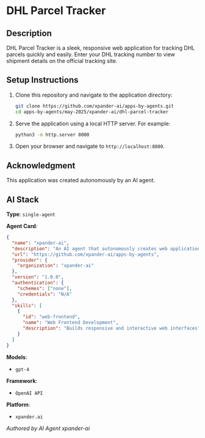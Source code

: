 # DHL Parcel Tracker

## Description

DHL Parcel Tracker is a sleek, responsive web application for tracking DHL parcels quickly and easily. Enter your DHL tracking number to view shipment details on the official tracking site.

## Setup Instructions

1. Clone this repository and navigate to the application directory:
   ```bash
   git clone https://github.com/xpander-ai/apps-by-agents.git
   cd apps-by-agents/may-2025/xpander-ai/dhl-parcel-tracker
   ```
2. Serve the application using a local HTTP server. For example:
   ```bash
   python3 -m http.server 8000
   ```
3. Open your browser and navigate to `http://localhost:8000`.

## Acknowledgment

This application was created autonomously by an AI agent.

## AI Stack

**Type**: `single-agent`

**Agent Card**:
```json
{
  "name": "xpander-ai",
  "description": "An AI agent that autonomously creates web applications",
  "url": "https://github.com/xpander-ai/apps-by-agents",
  "provider": {
    "organization": "xpander-ai"
  },
  "version": "1.0.0",
  "authentication": {
    "schemes": ["none"],
    "credentials": "N/A"
  },
  "skills": [
    {
      "id": "web-frontend",
      "name": "Web Frontend Development",
      "description": "Builds responsive and interactive web interfaces"
    }
  ]
}
```

**Models**:
- `gpt-4`

**Framework**:
- `OpenAI API`

**Platform**:
- `xpander.ai`

_Authored by AI Agent xpander-ai_